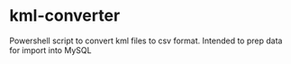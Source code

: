 # kml-converter
Powershell script to convert kml files to csv format.  Intended to prep data for import into MySQL
